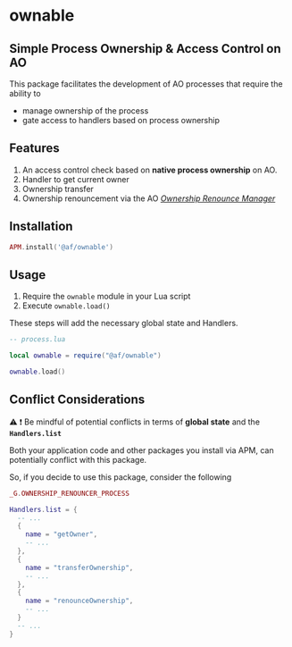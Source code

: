 # ownable

## Simple Process Ownership & Access Control on AO

This package facilitates the development of AO processes that require the ability to

- manage ownership of the process
- gate access to handlers based on process ownership

## Features

1. An access control check based on **native process ownership** on AO. 
2. Handler to get current owner
3. Ownership transfer
4. Ownership renouncement via the AO [_Ownership Renounce Manager_](https://github.com/Autonomous-Finance/ao-ownership-renounce-manager)

## Installation

```lua
APM.install('@af/ownable')
```

## Usage

1. Require the `ownable` module in your Lua script
2. Execute `ownable.load()`

These steps will add the necessary global state and Handlers.

```lua
-- process.lua

local ownable = require("@af/ownable")

ownable.load()
```

## Conflict Considerations

⚠️ ❗️ Be mindful of potential conflicts in terms of **global state** and the **`Handlers.list`**

Both your application code and other packages you install via APM, can potentially conflict with this package.

So, if you decide to use this package, consider the following

```lua
_G.OWNERSHIP_RENOUNCER_PROCESS

Handlers.list = {
  -- ...
  { 
    name = "getOwner", 
    -- ... 
  },
  { 
    name = "transferOwnership", 
    -- ... 
  },
  { 
    name = "renounceOwnership", 
    -- ... 
  }
  -- ...
}
```

